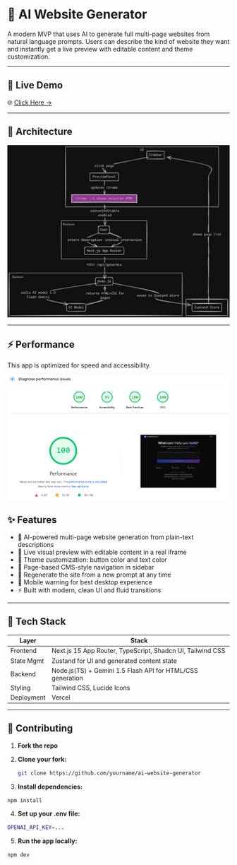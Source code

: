 # 🔮 AI Website Generator

A modern MVP that uses AI to generate full multi-page websites from natural language prompts. Users can describe the kind of website they want and instantly get a live preview with editable content and theme customization.

---

## 🚀 Live Demo

🌐 [Click Here →](https://webgn-ai.vercel.app)

---

## 🧭 Architecture

![App Preview](./public/AI%20Website%20Generator%20MVP.png)

---

## ⚡ Performance

This app is optimized for speed and accessibility.

![Lighthouse Score](./public/performance.png)


## ✨ Features

- 🧠 AI-powered multi-page website generation from plain-text descriptions  
- 🎨 Live visual preview with editable content in a real iframe  
- 🎯 Theme customization: button color and text color  
- 📄 Page-based CMS-style navigation in sidebar  
- 🔁 Regenerate the site from a new prompt at any time  
- 🧭 Mobile warning for best desktop experience  
- ⚡ Built with modern, clean UI and fluid transitions

---

## 🧱 Tech Stack

| Layer        | Stack                                                                 |
|--------------|-----------------------------------------------------------------------|
| Frontend     | Next.js 15 App Router, TypeScript, Shadcn UI, Tailwind CSS            |
| State Mgmt   | Zustand for UI and generated content state                            |
| Backend      | Node.js(TS) + Gemini 1.5 Flash API for HTML/CSS generation      |                                                                |
| Styling      | Tailwind CSS, Lucide Icons                                            |
| Deployment   | Vercel                                                                |                          |

---

## 🤝 Contributing

1. **Fork the repo**

2. **Clone your fork:**

   ```bash
   git clone https://github.com/yourname/ai-website-generator
   ```

3. **Install dependencies:**
 
 ```bash 
 npm install
 ```

4. **Set up your .env file:**

```bash
OPENAI_API_KEY=...
```
5. **Run the app locally:**
```bash
npm dev
```

